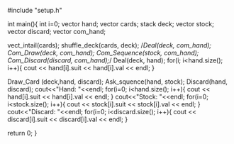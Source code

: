 #include "setup.h"

int main(){
	int i=0;
  vector<setup> hand;
  vector<setup> cards;
  stack<setup> deck;
  vector<setup> stock;
  vector<setup> discard;
  vector<setup> com_hand;

  vect_intail(cards);
  shuffle_deck(cards, deck);
  /*Deal(deck, com_hand);
  Com_Draw(deck, com_hand);
  Com_Sequence(stock, com_hand);
  Com_Discard(discard, com_hand);*/
  Deal(deck, hand);
	for(i; i<hand.size(); i++){
		cout << hand[i].suit << hand[i].val << endl;
	}

  Draw_Card (deck,hand, discard);
  Ask_squence(hand, stock);
  Discard(hand, discard);
	cout<<"Hand: "<<endl;
	for(i=0; i<hand.size(); i++){
		cout << hand[i].suit << hand[i].val << endl;
	}
	cout<<"Stock: "<<endl;
	for(i=0; i<stock.size(); i++){
		cout << stock[i].suit << stock[i].val << endl;
	}
	cout<<"Discard: "<<endl;
	for(i=0; i<discard.size(); i++){
		cout << discard[i].suit << discard[i].val << endl;
	}

  return 0;
}
